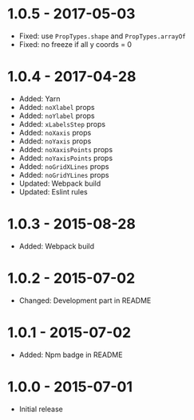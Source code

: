 # 1.0.5 - 2017-05-03
* Fixed: use `PropTypes.shape` and `PropTypes.arrayOf`
* Fixed: no freeze if all y coords = 0

# 1.0.4 - 2017-04-28

* Added: Yarn
* Added: `noXlabel` props
* Added: `noYlabel` props
* Added: `xLabelsStep` props
* Added: `noXaxis` props
* Added: `noYaxis` props
* Added: `noXaxisPoints` props
* Added: `noYaxisPoints` props
* Added: `noGridXLines` props
* Added: `noGridYLines` props
* Updated: Webpack build
* Updated: Eslint rules

# 1.0.3 - 2015-08-28

* Added: Webpack build

# 1.0.2 - 2015-07-02

* Changed: Development part in README

# 1.0.1 - 2015-07-02

* Added: Npm badge in README

# 1.0.0 - 2015-07-01

* Initial release
